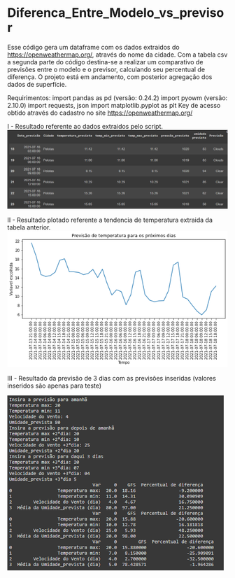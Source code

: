 # Diferenca_Entre_Modelo_vs_previsor

Esse código gera um dataframe com os dados extraidos do https://openweathermap.org/, através do nome da cidade. Com a tabela csv a segunda parte do código destina-se a realizar um comparativo de previsões entre o modelo e o previsor, calculando seu percentual de diferença. O projeto está em andamento, com posterior agregação dos dados de superfície.

Requirimentos:
import pandas as pd (versão: 0.24.2)
import pyowm (versão: 2.10.0)
import requests, json
import matplotlib.pyplot as plt
Key de acesso obtido através do cadastro no site https://openweathermap.org/


I - Resultado referente ao dados extraidos pelo script.
![image](https://github.com/vlsantos-bit/Diferenca_Entre_Modelo_vs_previsor/blob/main/result_table.png)


II - Resultado plotado referente a tendencia de temperatura extraida da tabela anterior. 
![image](https://github.com/vlsantos-bit/Diferenca_Entre_Modelo_vs_previsor/blob/main/resultad_plot.png)

III - Resultado da previsão de 3 dias com as previsões inseridas (valores inseridos são apenas para teste)

![image](https://github.com/vlsantos-bit/Diferenca_Entre_Modelo_vs_previsor/blob/main/result_comp.png)
